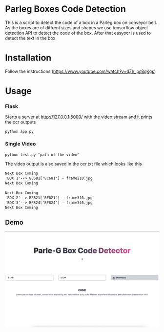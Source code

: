 # Parleg Boxes Code Detection

This is a script to detect the code of a box in a Parleg box on conveyor belt. As the boxes are of diffrent sizes and shapes we use tensorflow object detection API to detect the code of the box. After that easyocr is used to detect the text in the box.

# Installation

Follow the instructions (https://www.youtube.com/watch?v=dZh_ps8gKgs)

# Usage

### Flask

Starts a server at http://127.0.0.1:5000/ with the video stream and it prints the ocr outputs

```
python app.py
```

### Single Video

``` 
python test.py "path of the video"
```

The video output is also saved in the ocr.txt file which looks like this

```
Next Box Coming
'BOX 1'--> 8C681['8C681'] - frame210.jpg
Next Box Coming

Next Box Coming
'BOX 2'--> BF821['BF821'] - frame510.jpg
'BOX 3'--> BF824['BF824'] - frame540.jpg
Next Box Coming
```


## Demo

![Screenshot](production/figma/demo.png)
